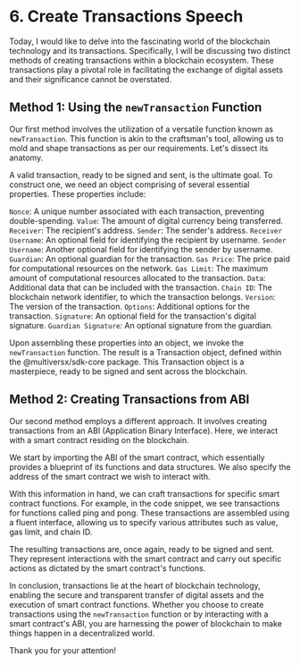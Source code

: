 # 6. Create Transactions Speech

Today, I would like to delve into the fascinating world of the blockchain technology and its transactions.
Specifically, I will be discussing two distinct methods of creating transactions within a blockchain ecosystem. 
These transactions play a pivotal role in facilitating the exchange of digital assets and their significance cannot be overstated.

## Method 1: Using the `newTransaction` Function

Our first method involves the utilization of a versatile function known as `newTransaction`. 
This function is akin to the craftsman's tool, allowing us to mold and shape transactions as per our requirements. 
Let's dissect its anatomy.

A valid transaction, ready to be signed and sent, is the ultimate goal. 
To construct one, we need an object comprising of several essential properties. 
These properties include:

`Nonce`: A unique number associated with each transaction, preventing double-spending.
`Value`: The amount of digital currency being transferred.
`Receiver`: The recipient's address.
`Sender`: The sender's address.
`Receiver Username`: An optional field for identifying the recipient by username.
`Sender Username`: Another optional field for identifying the sender by username.
`Guardian`: An optional guardian for the transaction.
`Gas Price`: The price paid for computational resources on the network.
`Gas Limit`: The maximum amount of computational resources allocated to the transaction.
`Data`: Additional data that can be included with the transaction.
`Chain ID`: The blockchain network identifier, to which the transaction belongs.
`Version`: The version of the transaction.
`Options`: Additional options for the transaction.
`Signature`: An optional field for the transaction's digital signature.
`Guardian Signature`: An optional signature from the guardian.

Upon assembling these properties into an object, we invoke the `newTransaction` function. 
The result is a Transaction object, defined within the @multiversx/sdk-core package. 
This Transaction object is a masterpiece, ready to be signed and sent across the blockchain.

## Method 2: Creating Transactions from ABI

Our second method employs a different approach. It involves creating transactions from an ABI (Application Binary Interface). 
Here, we interact with a smart contract residing on the blockchain.

We start by importing the ABI of the smart contract, which essentially provides a blueprint of its functions and data structures. 
We also specify the address of the smart contract we wish to interact with.

With this information in hand, we can craft transactions for specific smart contract functions. 
For example, in the code snippet, we see transactions for functions called ping and pong. 
These transactions are assembled using a fluent interface, allowing us to specify various attributes such as value, gas limit, and chain ID.

The resulting transactions are, once again, ready to be signed and sent. They represent interactions with the smart contract and carry out specific actions as dictated by the smart contract's functions.


In conclusion, transactions lie at the heart of blockchain technology, enabling the secure and transparent transfer of digital assets and the execution of smart contract functions. 
Whether you choose to create transactions using the `newTransaction` function or by interacting with a smart contract's ABI, you are harnessing the power of blockchain to make things happen in a decentralized world.

Thank you for your attention!